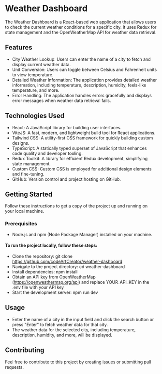 
# Weather Dashboard

The Weather Dashboard is a React-based web application that allows users to check the current weather conditions for a specific city. It uses Redux for state management and the OpenWeatherMap API for weather data retrieval.

## Features

- City Weather Lookup: Users can enter the name of a city to fetch and display current weather data.
- Unit Conversion: Users can toggle between Celsius and Fahrenheit units to view temperature.
- Detailed Weather Information: The application provides detailed weather information, including temperature, description, humidity, feels-like temperature, and more.
- Error Handling: The application handles errors gracefully and displays error messages when weather data retrieval fails.

## Technologies Used

- React: A JavaScript library for building user interfaces.
- ViteJS: A fast, modern, and lightweight build tool for React applications.
- Tailwind CSS: A utility-first CSS framework for quickly building custom designs.
- TypeScript: A statically typed superset of JavaScript that enhances code quality and developer tooling.
- Redux Toolkit: A library for efficient Redux development, simplifying state management.
- Custom CSS: Custom CSS is employed for additional design elements and fine-tuning.
- GitHub: Version control and project hosting on GitHub.

## Getting Started

Follow these instructions to get a copy of the project up and running on your local machine.

### Prerequisites

- Node.js and npm (Node Package Manager) installed on your machine.


#### To run the project locally, follow these steps:

- Clone the repository: git clone https://github.com/codeArtCreator/weather-dashboard
- Navigate to the project directory: cd weather-dashboard
- Install dependencies: npm install
- Obtain an API key from OpenWeatherMap (https://openweathermap.org/api) and replace YOUR_API_KEY in the .env file with your API key
- Start the development server: npm run dev

## Usage

- Enter the name of a city in the input field and click the search button or press "Enter" to fetch weather data for that city.
- The weather data for the selected city, including temperature, description, humidity, and more, will be displayed.

## Contributing

Feel free to contribute to this project by creating issues or submitting pull requests.